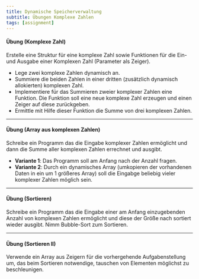 ```yaml
---
title: Dynamische Speicherverwaltung
subtitle: Übungen Komplexe Zahlen
tags: [assignment]
---
```


#### Übung (Komplexe Zahl)

Erstelle eine Struktur für eine komplexe Zahl sowie Funktionen für die Ein- und Ausgabe einer Komplexen Zahl (Parameter als Zeiger).

- Lege zwei komplexe Zahlen dynamisch an.
- Summiere die beiden Zahlen in einer dritten (zusätzlich dynamisch allokierten) komplexen Zahl.
- Implementiere für das Summieren zweier komplexer Zahlen eine Funktion. Die Funktion soll eine neue komplexe Zahl erzeugen und einen Zeiger auf diese zurückgeben.
- Ermittle mit Hilfe dieser Funktion die Summe von drei komplexen Zahlen.



---

#### Übung (Array aus komplexen Zahlen)

Schreibe ein Programm das die Eingabe komplexer Zahlen ermöglicht und dann die Summe aller komplexen Zahlen errechnet und ausgibt.

- **Variante 1**: Das Programm soll am Anfang nach der Anzahl fragen.
- **Variante 2**: Durch ein dynamisches Array (umkopieren der vorhandenen Daten in ein um 1 größeres Array) soll die Eingabge beliebig vieler komplexer Zahlen möglich sein.



---

#### Übung (Sortieren)

Schreibe ein Programm das die Eingabe einer am Anfang einzugebenden Anzahl von komplexen Zahlen ermöglicht und diese der Größe nach sortiert wieder ausgibt. Nimm Bubble-Sort zum Sortieren.



---

#### Übung (Sortieren II)

Verwende ein Array aus Zeigern für die vorhergehende Aufgabenstellung um, das beim Sortieren notwendige, tauschen von Elementen möglichst zu beschleunigen.